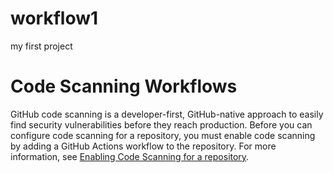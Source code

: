 # workflow1
my first project
# Code Scanning Workflows

GitHub code scanning is a developer-first, GitHub-native approach to easily find security vulnerabilities before they reach production. Before you can configure code scanning for a repository, you must enable code scanning by adding a GitHub Actions workflow to the repository. For more information, see [Enabling Code Scanning for a repository](/github/finding-security-vulnerabilities-and-errors-in-your-code/enabling-code-scanning-for-a-repository).
 
